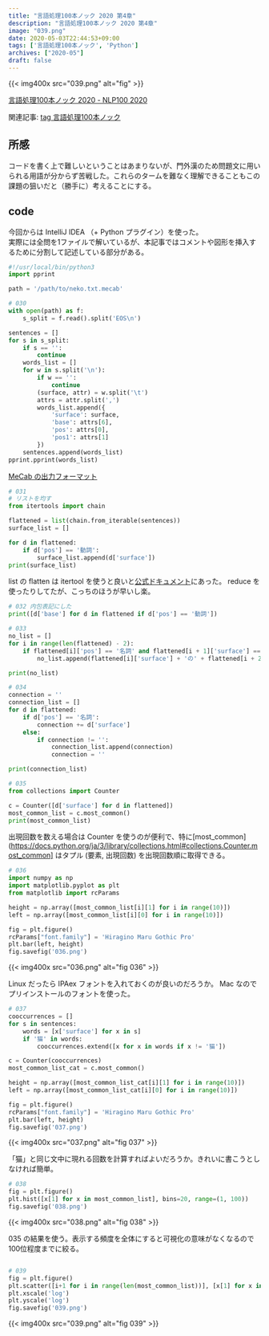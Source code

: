 ```yaml
---
title: "言語処理100本ノック 2020 第4章"
description: "言語処理100本ノック 2020 第4章"
image: "039.png"
date: 2020-05-03T22:44:53+09:00
tags: ['言語処理100本ノック', 'Python']
archives: ["2020-05"]
draft: false
---
```


{{< img400x src="039.png" alt="fig" >}}
  
[言語処理100本ノック 2020 - NLP100 2020](https://nlp100.github.io/ja/)
  
関連記事: [tag 言語処理100本ノック](/tags/言語処理100本ノック/)

## 所感

コードを書く上で難しいということはあまりないが、門外漢のため問題文に用いられる用語が分からず苦戦した。これらのタームを難なく理解できることもこの課題の狙いだと（勝手に）考えることにする。
 
## code

今回からは IntelliJ IDEA （+ Python プラグイン）を使った。  
実際には全問を1ファイルで解いているが、本記事ではコメントや図形を挿入するために分割して記述している部分がある。

```python
#!/usr/local/bin/python3
import pprint

path = '/path/to/neko.txt.mecab'

# 030
with open(path) as f:
    s_split = f.read().split('EOS\n')

sentences = []
for s in s_split:
    if s == '':
        continue
    words_list = []
    for w in s.split('\n'):
        if w == '':
            continue
        (surface, attr) = w.split('\t')
        attrs = attr.split(',')
        words_list.append({
            'surface': surface,
            'base': attrs[6],
            'pos': attrs[0],
            'pos1': attrs[1]
        })
    sentences.append(words_list)
pprint.pprint(words_list)

```

[MeCab の出力フォーマット](https://taku910.github.io/mecab/#parse)

```python
# 031
# リストを均す
from itertools import chain

flattened = list(chain.from_iterable(sentences))
surface_list = []

for d in flattened:
    if d['pos'] == '動詞':
        surface_list.append(d['surface'])
print(surface_list)
```

list の flatten は itertool を使うと良いと[公式ドキュメント](https://docs.python.org/ja/3/library/itertools.html)にあった。 reduce を使ったりしてたが、こっちのほうが早いし楽。

```python
# 032 内包表記にした
print([d['base'] for d in flattened if d['pos'] == '動詞'])

# 033
no_list = []
for i in range(len(flattened) - 2):
    if flattened[i]['pos'] == '名詞' and flattened[i + 1]['surface'] == 'の' and flattened[i + 2]['pos'] == '名詞':
        no_list.append(flattened[i]['surface'] + 'の' + flattened[i + 2]['surface'])

print(no_list)

# 034
connection = ''
connection_list = []
for d in flattened:
    if d['pos'] == '名詞':
        connection += d['surface']
    else:
        if connection != '':
            connection_list.append(connection)
            connection = ''

print(connection_list)

# 035
from collections import Counter

c = Counter([d['surface'] for d in flattened])
most_common_list = c.most_common()
print(most_common_list)
```

出現回数を数える場合は Counter を使うのが便利で、特に[most_common](https://docs.python.org/ja/3/library/collections.html#collections.Counter.most_common] はタプル (要素, 出現回数) を出現回数順に取得できる。

```python
# 036
import numpy as np
import matplotlib.pyplot as plt
from matplotlib import rcParams

height = np.array([most_common_list[i][1] for i in range(10)])
left = np.array([most_common_list[i][0] for i in range(10)])

fig = plt.figure()
rcParams["font.family"] = 'Hiragino Maru Gothic Pro'
plt.bar(left, height)
fig.savefig('036.png')
```

{{< img400x src="036.png" alt="fig 036" >}}

Linux だったら IPAex フォントを入れておくのが良いのだろうか。 Mac なのでプリインストールのフォントを使った。

```python
# 037
cooccurrences = []
for s in sentences:
    words = [x['surface'] for x in s]
    if '猫' in words:
        cooccurrences.extend([x for x in words if x != '猫'])

c = Counter(cooccurrences)
most_common_list_cat = c.most_common()

height = np.array([most_common_list_cat[i][1] for i in range(10)])
left = np.array([most_common_list_cat[i][0] for i in range(10)])

fig = plt.figure()
rcParams["font.family"] = 'Hiragino Maru Gothic Pro'
plt.bar(left, height)
fig.savefig('037.png')

```

{{< img400x src="037.png" alt="fig 037" >}}

「猫」と同じ文中に現れる回数を計算すればよいだろうか。きれいに書こうとしなければ簡単。

```python
# 038
fig = plt.figure()
plt.hist([x[1] for x in most_common_list], bins=20, range=(1, 100))
fig.savefig('038.png')
```

{{< img400x src="038.png" alt="fig 038" >}}

035 の結果を使う。表示する頻度を全体にすると可視化の意味がなくなるので100位程度までに絞る。

```python

# 039
fig = plt.figure()
plt.scatter([i+1 for i in range(len(most_common_list))], [x[1] for x in most_common_list])
plt.xscale('log')
plt.yscale('log')
fig.savefig('039.png')

```

{{< img400x src="039.png" alt="fig 039" >}}
